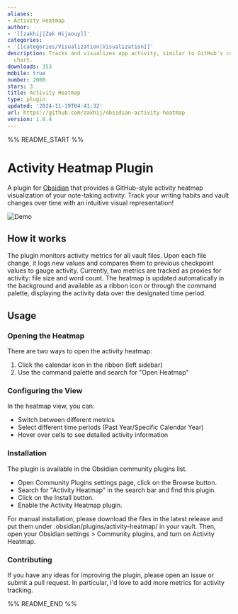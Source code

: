 ```yaml
---
aliases:
- Activity Heatmap
author:
- '[[zakhij|Zak Hijaouy]]'
categories:
- '[[categories/Visualization|Visualization]]'
description: Tracks and visualizes app activity, similar to GitHub's contribution
  chart.
downloads: 353
mobile: true
number: 2000
stars: 3
title: Activity Heatmap
type: plugin
updated: '2024-11-19T04:41:32'
url: https://github.com/zakhij/obsidian-activity-heatmap
version: 1.0.4
---
```


%% README_START %%

# Activity Heatmap Plugin

A plugin for [Obsidian](https://obsidian.md) that provides a GitHub-style activity heatmap visualization of your note-taking activity. Track your writing habits and vault changes over time with an intuitive visual representation!

![Demo](https://raw.githubusercontent.com/zakhij/obsidian-activity-heatmap/HEAD/images/demo.gif)

## How it works

The plugin monitors activity metrics for all vault files. Upon each file change, it logs new values and compares them to previous checkpoint values to gauge activity. Currently, two metrics are tracked as proxies for activity: file size and word count. The heatmap is updated automatically in the background and available as a ribbon icon or through the command palette, displaying the activity data over the designated time period.


## Usage


### Opening the Heatmap

There are two ways to open the activity heatmap:
1. Click the calendar icon in the ribbon (left sidebar)
2. Use the command palette and search for "Open Heatmap"

### Configuring the View

In the heatmap view, you can:
- Switch between different metrics 
- Select different time periods (Past Year/Specific Calendar Year)
- Hover over cells to see detailed activity information


### Installation
The plugin is available in the Obsidian community plugins list.
- Open Community Plugins settings page, click on the Browse button.
- Search for "Activity Heatmap" in the search bar and find this plugin.
- Click on the Install button.
- Enable the Activity Heatmap plugin.

For manual installation, please download the files in the latest release and put them under .obsidian/plugins/activity-heatmap/ in your vault. Then, open your Obsidian settings > Community plugins, and turn on Activity Heatmap.


### Contributing

If you have any ideas for improving the plugin, please open an issue or submit a pull request. In particular, I'd love to add more metrics for activity tracking.


%% README_END %%